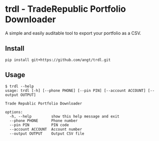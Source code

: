 # trdl - TradeRepublic Portfolio Downloader
A simple and easily auditable tool to export your portfolio as a CSV.

## Install

    pip install git+https://github.com/angt/trdl.git

## Usage

    $ trdl --help
    usage: trdl [-h] [--phone PHONE] [--pin PIN] [--account ACCOUNT] [--output OUTPUT]

    Trade Republic Portfolio Downloader

    options:
      -h, --help         show this help message and exit
      --phone PHONE      Phone number
      --pin PIN          PIN code
      --account ACCOUNT  Account number
      --output OUTPUT    Output CSV file
